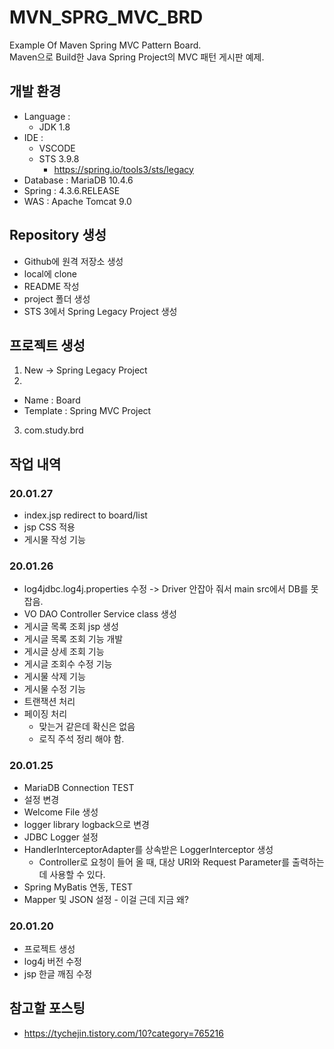 # MVN_SPRG_MVC_BRD
Example Of Maven Spring MVC Pattern Board.  
Maven으로 Build한 Java Spring Project의 MVC 패턴 게시판 예제.  
  
## 개발 환경
- Language :
  - JDK 1.8
- IDE :
  - VSCODE
  - STS 3.9.8  
    - https://spring.io/tools3/sts/legacy
- Database : MariaDB 10.4.6  
- Spring : 4.3.6.RELEASE
- WAS : Apache Tomcat 9.0
  
## Repository 생성
- Github에 원격 저장소 생성
- local에 clone
- README 작성
- project 폴더 생성
- STS 3에서 Spring Legacy Project 생성

## 프로젝트 생성
1. New -> Spring Legacy Project
2.  
  - Name : Board
  - Template : Spring MVC Project
3. com.study.brd


## 작업 내역
### 20.01.27
- index.jsp redirect to board/list
- jsp CSS 적용
- 게시물 작성 기능

### 20.01.26
- log4jdbc.log4j.properties 수정 -> Driver 안잡아 줘서 main src에서 DB를 못잡음.
- VO DAO Controller Service class 생성
- 게시글 목록 조회 jsp 생성
- 게시글 목록 조회 기능 개발
- 게시글 상세 조회 기능
- 게시글 조회수 수정 기능
- 게시물 삭제 기능
- 게시물 수정 기능
- 트랜잭션 처리
- 페이징 처리
  - 맞는거 같은데 확신은 없음
  - 로직 주석 정리 해야 함.
  
### 20.01.25
- MariaDB Connection TEST
- 설정 변경
- Welcome File 생성
- logger library logback으로 변경
- JDBC Logger 설정
- HandlerInterceptorAdapter를 상속받은 LoggerInterceptor 생성
  - Controller로 요청이 들어 올 때, 대상 URI와 Request Parameter를 출력하는데 사용할 수 있다.
- Spring MyBatis 연동, TEST
- Mapper 및 JSON 설정 - 이걸 근데 지금 왜?
  
### 20.01.20
- 프로젝트 생성
- log4j 버전 수정
- jsp 한글 깨짐 수정
  
## 참고할 포스팅
- https://tychejin.tistory.com/10?category=765216